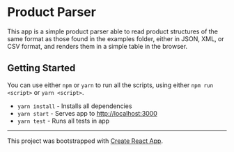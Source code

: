 # Product Parser

This app is a simple product parser able to read product structures of the same format as those found in the examples folder, either in JSON, XML, or CSV format, and renders them in a simple table in the browser.

## Getting Started

You can use either `npm` or `yarn` to run all the scripts, using either `npm run <script>` or `yarn <script>`.

- `yarn install` - Installs all dependencies
- `yarn start` - Serves app to [http://localhost:3000](http://localhost:3000)
- `yarn test` - Runs all tests in app

---

This project was bootstrapped with [Create React App](https://github.com/facebook/create-react-app).
